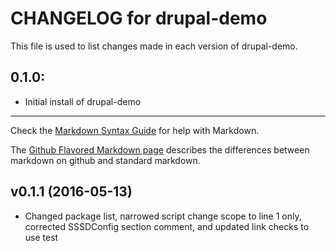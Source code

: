# CHANGELOG for drupal-demo

This file is used to list changes made in each version of drupal-demo.

## 0.1.0:

* Initial install of drupal-demo


- - -
Check the [Markdown Syntax Guide](http://daringfireball.net/projects/markdown/syntax) for help with Markdown.

The [Github Flavored Markdown page](http://github.github.com/github-flavored-markdown/) describes the differences between markdown on github and standard markdown.


v0.1.1 (2016-05-13)
-------------------
- Changed package list, narrowed script change scope to line 1 only, corrected SSSDConfig section comment, and updated link checks to use test


